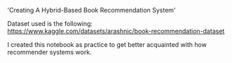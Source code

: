 'Creating A Hybrid-Based Book Recommendation System'

Dataset used is the following: https://www.kaggle.com/datasets/arashnic/book-recommendation-dataset

I created this notebook as practice to get better acquainted with how recommender systems work. 

